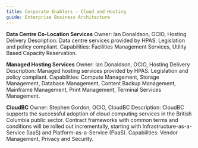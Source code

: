 ```yaml
---
title: Corporate Enablers - Cloud and Hosting
guide: Enterprise Business Architecture
---
```


**Data Centre Co-Location Services** Owner: Ian Donaldson, OCIO, Hosting Delivery Description: Data centre services provided by HPAS. Legislation and policy compliant. Capabilities: Facilities Management Services, Utility Based Capacity Reservation.

**Managed Hosting Services** Owner: Ian Donaldson, OCIO, Hosting Delivery Description: Managed hosting services provided by HPAS. Legislation and policy compliant. Capabilities: Compute Management, Storage Management, Database Management, Content Backup Management, Mainframe Management, Print Management, Terminal Services Management.

**CloudBC** Owner: Stephen Gordon, OCIO, CloudBC Description: CloudBC supports the successful adoption of cloud computing services in the British Columbia public sector. Contract frameworks with common terms and conditions will be rolled out incrementally, starting with Infrastructure-as-a-Service (IaaS) and Platform-as-a-Service (PaaS). Capabilities: Vendor Management, Privacy and Security.
